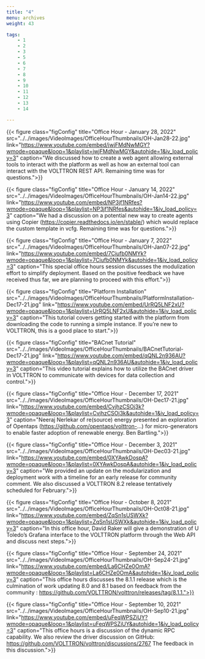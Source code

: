 ```yaml
---
title: "4"
menu: archives
weight: 43

tags: 
    - 1
    - 2
    - 3
    - 5
    - 6
    - 7
    - 8
    - 9 
    - 10
    - 11
    - 12
    - 13
    - 14

---
```


{{< figure class="figConfig" title="Office Hour - January 28, 2022" src="../../images/VideoImages/OfficeHourThumbnails/OH-Jan28-22.jpg" link="https://www.youtube.com/embed/jwjFMdNwMGY?wmode=opaque&loop=1&playlist=jwjFMdNwMGY&autohide=1&iv_load_policy=3" caption="We discussed how to create a web agent allowing external tools to interact with the platform as well as how an external tool can interact with the VOLTTRON REST API. Remaining time was for questions.">}}

{{< figure class="figConfig" title="Office Hour - January 14, 2022" src="../../images/VideoImages/OfficeHourThumbnails/OH-Jan14-22.jpg" link="https://www.youtube.com/embed/NP3jf1NRfes?wmode=opaque&loop=1&playlist=NP3jf1NRfes&autohide=1&iv_load_policy=3" caption="We had a discussion on a potential new way to create agents using Copier (https://copier.readthedocs.io/en/stable/) which would replace the custom template in vcfg. Remaining time was for questions.">}}

{{< figure class="figConfig" title="Office Hour - January 7, 2022" src="../../images/VideoImages/OfficeHourThumbnails/OH-Jan07-22.jpg" link="https://www.youtube.com/embed/7Ciufb0NMYk?wmode=opaque&loop=1&playlist=7Ciufb0NMYk&autohide=1&iv_load_policy=3" caption="This special office hours session discusses the modulization effort to simplify deployment. Based on the positive feedback we have received thus far, we are planning to proceed with this effort.">}}

{{< figure class="figConfig" title="Platform Installation" src="../../images/VideoImages/OfficeHourThumbnails/PlatformInstallation-Dec17-21.jpg" link="https://www.youtube.com/embed/UrRQ5LNF2xU?wmode=opaque&loop=1&playlist=UrRQ5LNF2xU&autohide=1&iv_load_policy=3" caption="This tutorial covers getting started with the platform from downloading the code to running a simple instance. If you’re new to VOLTTRON, this is a good place to start.">}}

{{< figure class="figConfig" title="BACnet Tutorial" src="../../images/VideoImages/OfficeHourThumbnails/BACnetTutorial-Dec17-21.jpg" link="https://www.youtube.com/embed/qQNL2n936AU?wmode=opaque&loop=1&playlist=qQNL2n936AU&autohide=1&iv_load_policy=3" caption="This video tutorial explains how to utilize the BACnet driver in VOLTTRON to communicate with devices for data collection and control.">}}

{{< figure class="figConfig" title="Office Hour - December 17, 2021" src="../../images/VideoImages/OfficeHourThumbnails/OH-Dec17-21.jpg" link="https://www.youtube.com/embed/CvjhzCSOj3k?wmode=opaque&loop=1&playlist=CvjhzCSOj3k&autohide=1&iv_load_policy=3" caption="Neeraj Nerlekar of re(source) energy presented an exploration of Opentaps (https://github.com/opentaps/volttron-...) for micro-generators to enable faster adoption of renewable energy. Ben Bartling.">}}

{{< figure class="figConfig" title="Office Hour - December 3, 2021" src="../../images/VideoImages/OfficeHourThumbnails/OH-Dec03-21.jpg" link="https://www.youtube.com/embed/0XYAwkDospA?wmode=opaque&loop=1&playlist=0XYAwkDospA&autohide=1&iv_load_policy=3" caption="We provided an update on the modularization and deployment work with a timeline for an early release for community comment. We also discussed a VOLTTRON 8.2 release tentatively scheduled for February.">}}

{{< figure class="figConfig" title="Office Hour - October 8, 2021" src="../../images/VideoImages/OfficeHourThumbnails/OH-Oct08-21.jpg" link="https://www.youtube.com/embed/ZqSn1sUSWXk?wmode=opaque&loop=1&playlist=ZqSn1sUSWXk&autohide=1&iv_load_policy=3" caption="In this office hour, David Raker will give a demonstration of U Toledo’s Grafana interface to the VOLTTRON platform through the Web API and discuss next steps.">}}

{{< figure class="figConfig" title="Office Hour - September 24, 2021" src="../../images/VideoImages/OfficeHourThumbnails/OH-Sep24-21.jpg" link="https://www.youtube.com/embed/La6CHZe0OmA?wmode=opaque&loop=1&playlist=La6CHZe0OmA&autohide=1&iv_load_policy=3" caption="This office hours discusses the 8.1.1 release which is the culmination of work updating 8.0 and 8.1 based on feedback from the community : https://github.com/VOLTTRON/volttron/releases/tag/8.1.1.">}}

{{< figure class="figConfig" title="Office Hour - September 10, 2021" src="../../images/VideoImages/OfficeHourThumbnails/OH-Sep10-21.jpg" link="https://www.youtube.com/embed/uFeqWPSZiUY?wmode=opaque&loop=1&playlist=uFeqWPSZiUY&autohide=1&iv_load_policy=3" caption="This office hours is a discussion of the dynamic RPC capability. We also review the driver discussion on GitHub: https://github.com/VOLTTRON/volttron/discussions/2767  The feedback in this discussion.">}}
